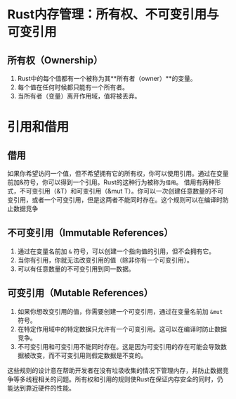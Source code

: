 # Rust内存管理：所有权、不可变引用与可变引用

## 所有权（Ownership）

1. Rust中的每个值都有一个被称为其**所有者（owner）**的变量。
2. 每个值在任何时候都只能有一个所有者。
3. 当所有者（变量）离开作用域，值将被丢弃。

# 引用和借用

## 借用

如果你希望访问一个值，但不希望拥有它的所有权，你可以使用引用。通过在变量前加&符号，你可以得到一个引用。Rust的这种行为被称为`借用`。
借用有两种形式，不可变引用（&T）和可变引用（&mut T）。你可以一次创建任意数量的不可变引用，或者一个可变引用，但是这两者不能同时存在。这个规则可以在编译时防止数据竞争

## 不可变引用（Immutable References）

1. 通过在变量名前加 `&` 符号，可以创建一个指向值的引用，但不会拥有它。
2. 当你有引用，你就无法改变引用的值（除非你有一个可变引用）。
3. 可以有任意数量的不可变引用到同一数据。

## 可变引用（Mutable References）

1. 如果你想改变引用的值，你需要创建一个可变引用，通过在变量名前加 `&mut` 符号。
2. 在特定作用域中的特定数据只允许有一个可变引用。这可以在编译时防止数据竞争。
3. 不可变引用和可变引用不能同时存在。这是因为可变引用的存在可能会导致数据被改变，而不可变引用则假定数据是不变的。

这些规则的设计意在帮助开发者在没有垃圾收集的情况下管理内存，并防止数据竞争等多线程相关的问题。所有权和引用的规则使Rust在保证内存安全的同时，仍能达到靠近硬件的性能。

